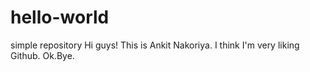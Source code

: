 # hello-world
simple repository
Hi guys!
This is Ankit Nakoriya. I think I'm very liking Github.
Ok.Bye.
